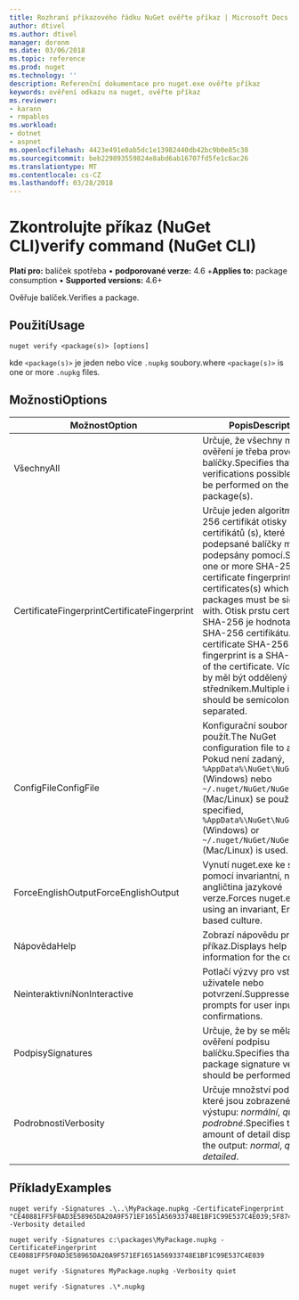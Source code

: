 ```yaml
---
title: Rozhraní příkazového řádku NuGet ověřte příkaz | Microsoft Docs
author: dtivel
ms.author: dtivel
manager: doronm
ms.date: 03/06/2018
ms.topic: reference
ms.prod: nuget
ms.technology: ''
description: Referenční dokumentace pro nuget.exe ověřte příkaz
keywords: ověření odkazu na nuget, ověřte příkaz
ms.reviewer:
- karann
- rmpablos
ms.workload:
- dotnet
- aspnet
ms.openlocfilehash: 4423e491e0ab5dc1e13982440db42bc9b0e85c38
ms.sourcegitcommit: beb229893559824e8abd6ab16707fd5fe1c6ac26
ms.translationtype: MT
ms.contentlocale: cs-CZ
ms.lasthandoff: 03/28/2018
---
```

# <a name="verify-command-nuget-cli"></a><span data-ttu-id="0d621-104">Zkontrolujte příkaz (NuGet CLI)</span><span class="sxs-lookup"><span data-stu-id="0d621-104">verify command (NuGet CLI)</span></span>

<span data-ttu-id="0d621-105">**Platí pro:** balíček spotřeba &bullet; **podporované verze:** 4.6 +</span><span class="sxs-lookup"><span data-stu-id="0d621-105">**Applies to:** package consumption &bullet; **Supported versions:** 4.6+</span></span>

<span data-ttu-id="0d621-106">Ověřuje balíček.</span><span class="sxs-lookup"><span data-stu-id="0d621-106">Verifies a package.</span></span>

## <a name="usage"></a><span data-ttu-id="0d621-107">Použití</span><span class="sxs-lookup"><span data-stu-id="0d621-107">Usage</span></span>

```cli
nuget verify <package(s)> [options]
```

<span data-ttu-id="0d621-108">kde `<package(s)>` je jeden nebo více `.nupkg` soubory.</span><span class="sxs-lookup"><span data-stu-id="0d621-108">where `<package(s)>` is one or more `.nupkg` files.</span></span>

## <a name="options"></a><span data-ttu-id="0d621-109">Možnosti</span><span class="sxs-lookup"><span data-stu-id="0d621-109">Options</span></span>

| <span data-ttu-id="0d621-110">Možnost</span><span class="sxs-lookup"><span data-stu-id="0d621-110">Option</span></span> | <span data-ttu-id="0d621-111">Popis</span><span class="sxs-lookup"><span data-stu-id="0d621-111">Description</span></span> |
| --- | --- |
| <span data-ttu-id="0d621-112">Všechny</span><span class="sxs-lookup"><span data-stu-id="0d621-112">All</span></span> | <span data-ttu-id="0d621-113">Určuje, že všechny možné ověření je třeba provést na balíčky.</span><span class="sxs-lookup"><span data-stu-id="0d621-113">Specifies that all verifications possible should be performed on the package(s).</span></span> |
| <span data-ttu-id="0d621-114">CertificateFingerprint</span><span class="sxs-lookup"><span data-stu-id="0d621-114">CertificateFingerprint</span></span> | <span data-ttu-id="0d621-115">Určuje jeden algoritmus SHA-256 certifikát otisky certifikátů (s), které podepsané balíčky musí být podepsány pomocí.</span><span class="sxs-lookup"><span data-stu-id="0d621-115">Specifies one or more SHA-256 certificate fingerprints of certificates(s) which signed packages must be signed with.</span></span> <span data-ttu-id="0d621-116">Otisk prstu certifikát SHA-256 je hodnota hash SHA-256 certifikátu.</span><span class="sxs-lookup"><span data-stu-id="0d621-116">A certificate SHA-256 fingerprint is a SHA-256 hash of the certificate.</span></span> <span data-ttu-id="0d621-117">Více vstupů by měl být oddělený středníkem.</span><span class="sxs-lookup"><span data-stu-id="0d621-117">Multiple inputs should be semicolon separated.</span></span> |
| <span data-ttu-id="0d621-118">ConfigFile</span><span class="sxs-lookup"><span data-stu-id="0d621-118">ConfigFile</span></span> | <span data-ttu-id="0d621-119">Konfigurační soubor NuGet použít.</span><span class="sxs-lookup"><span data-stu-id="0d621-119">The NuGet configuration file to apply.</span></span> <span data-ttu-id="0d621-120">Pokud není zadaný, `%AppData%\NuGet\NuGet.Config` (Windows) nebo `~/.nuget/NuGet/NuGet.Config` (Mac/Linux) se používá.</span><span class="sxs-lookup"><span data-stu-id="0d621-120">If not specified, `%AppData%\NuGet\NuGet.Config` (Windows) or `~/.nuget/NuGet/NuGet.Config` (Mac/Linux) is used.</span></span>|
| <span data-ttu-id="0d621-121">ForceEnglishOutput</span><span class="sxs-lookup"><span data-stu-id="0d621-121">ForceEnglishOutput</span></span> | <span data-ttu-id="0d621-122">Vynutí nuget.exe ke spuštění pomocí invariantní, na základě angličtina jazykové verze.</span><span class="sxs-lookup"><span data-stu-id="0d621-122">Forces nuget.exe to run using an invariant, English-based culture.</span></span> |
| <span data-ttu-id="0d621-123">Nápověda</span><span class="sxs-lookup"><span data-stu-id="0d621-123">Help</span></span> | <span data-ttu-id="0d621-124">Zobrazí nápovědu pro příkaz.</span><span class="sxs-lookup"><span data-stu-id="0d621-124">Displays help information for the command.</span></span> |
| <span data-ttu-id="0d621-125">Neinteraktivní</span><span class="sxs-lookup"><span data-stu-id="0d621-125">NonInteractive</span></span> | <span data-ttu-id="0d621-126">Potlačí výzvy pro vstup uživatele nebo potvrzení.</span><span class="sxs-lookup"><span data-stu-id="0d621-126">Suppresses prompts for user input or confirmations.</span></span> |
| <span data-ttu-id="0d621-127">Podpisy</span><span class="sxs-lookup"><span data-stu-id="0d621-127">Signatures</span></span> | <span data-ttu-id="0d621-128">Určuje, že by se měla provést ověření podpisu balíčku.</span><span class="sxs-lookup"><span data-stu-id="0d621-128">Specifies that package signature verification should be performed.</span></span> |
| <span data-ttu-id="0d621-129">Podrobnosti</span><span class="sxs-lookup"><span data-stu-id="0d621-129">Verbosity</span></span> | <span data-ttu-id="0d621-130">Určuje množství podrobností, které jsou zobrazené ve výstupu: *normální*, *quiet*, *podrobné*.</span><span class="sxs-lookup"><span data-stu-id="0d621-130">Specifies the amount of detail displayed in the output: *normal*, *quiet*, *detailed*.</span></span> |

## <a name="examples"></a><span data-ttu-id="0d621-131">Příklady</span><span class="sxs-lookup"><span data-stu-id="0d621-131">Examples</span></span>

```cli
nuget verify -Signatures .\..\MyPackage.nupkg -CertificateFingerprint "CE40881FF5F0AD3E58965DA20A9F571EF1651A56933748E1BF1C99E537C4E039;5F874AAF47BCB268A19357364E7FBB09D6BF9E8A93E1229909AC5CAC865802E2" -Verbosity detailed

nuget verify -Signatures c:\packages\MyPackage.nupkg -CertificateFingerprint CE40881FF5F0AD3E58965DA20A9F571EF1651A56933748E1BF1C99E537C4E039

nuget verify -Signatures MyPackage.nupkg -Verbosity quiet

nuget verify -Signatures .\*.nupkg
```